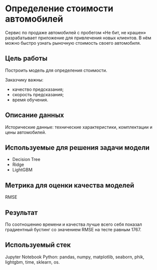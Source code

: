 # Определение стоимости автомобилей
Сервис по продаже автомобилей с пробегом «Не бит, не крашен» разрабатывает приложение для привлечения новых клиентов. В нём можно быстро узнать рыночную стоимость своего автомобиля. 

## Цель работы
Построить модель для определения стоимости.

Заказчику важны:

* качество предсказания;
* скорость предсказания;
* время обучения.

## Описание данных
Исторические данные: технические характеристики, комплектации и цены автомобилей.

## Используемые для решения задачи модели
* Decision Tree
* Ridge
* LightGBM

## Метрика для оценки качества моделей
RMSE

## Результат
По соотношению времени и качества лучше всего себя показал градиентный бустинг со значением RMSE на тесте равным 1767.

## Используемый стек
Jupyter Notebook Python: pandas, numpy, matplotlib, seaborn, phik, lightgbm, time, sklearn, os.

